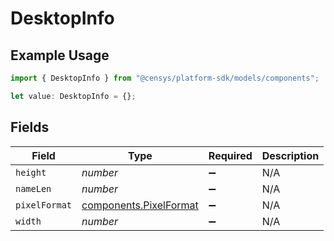 # DesktopInfo

## Example Usage

```typescript
import { DesktopInfo } from "@censys/platform-sdk/models/components";

let value: DesktopInfo = {};
```

## Fields

| Field                                                            | Type                                                             | Required                                                         | Description                                                      |
| ---------------------------------------------------------------- | ---------------------------------------------------------------- | ---------------------------------------------------------------- | ---------------------------------------------------------------- |
| `height`                                                         | *number*                                                         | :heavy_minus_sign:                                               | N/A                                                              |
| `nameLen`                                                        | *number*                                                         | :heavy_minus_sign:                                               | N/A                                                              |
| `pixelFormat`                                                    | [components.PixelFormat](../../models/components/pixelformat.md) | :heavy_minus_sign:                                               | N/A                                                              |
| `width`                                                          | *number*                                                         | :heavy_minus_sign:                                               | N/A                                                              |
